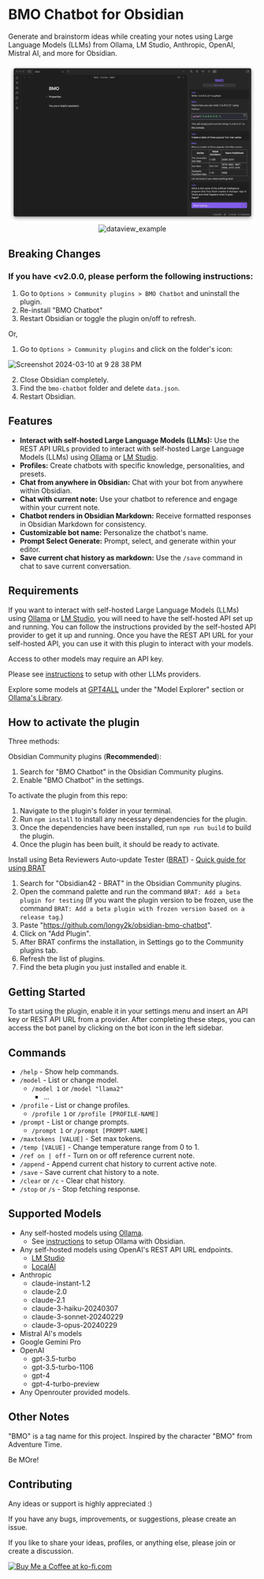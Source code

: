 # BMO Chatbot for Obsidian

Generate and brainstorm ideas while creating your notes using Large Language Models (LLMs) from Ollama, LM Studio, Anthropic, OpenAI, Mistral AI, and more for Obsidian.

<p align="center">
  <img src="README_images/original-example.png" alt="original_example">
  <img src="README_images/dataview-example.png" alt="dataview_example">
</p>

## Breaking Changes

### If you have <v2.0.0, please perform the following instructions:

1. Go to `Options > Community plugins > BMO Chatbot` and uninstall the plugin.
2. Re-install "BMO Chatbot"
3. Restart Obsidian or toggle the plugin on/off to refresh.

Or,

1. Go to `Options > Community plugins` and click on the folder's icon:

 <img width="775" alt="Screenshot 2024-03-10 at 9 28 38 PM" src="https://github.com/longy2k/obsidian-bmo-chatbot/assets/40724177/62882d8d-77d9-4a46-88fc-4e6a9b1215fc">

2. Close Obsidian completely.
3. Find the `bmo-chatbot` folder and delete `data.json`.
4. Restart Obsidian.

## Features

-   **Interact with self-hosted Large Language Models (LLMs):** Use the REST API URLs provided to interact with self-hosted Large Language Models (LLMs) using [Ollama](https://ollama.ai) or [LM Studio](https://lmstudio.ai/).
-   **Profiles:** Create chatbots with specific knowledge, personalities, and presets.
-   **Chat from anywhere in Obsidian:** Chat with your bot from anywhere within Obsidian.
-   **Chat with current note:** Use your chatbot to reference and engage within your current note.
-   **Chatbot renders in Obsidian Markdown:** Receive formatted responses in Obsidian Markdown for consistency.
-   **Customizable bot name:** Personalize the chatbot's name.
-   **Prompt Select Generate:** Prompt, select, and generate within your editor.
-   **Save current chat history as markdown:** Use the `/save` command in chat to save current conversation.

## Requirements

If you want to interact with self-hosted Large Language Models (LLMs) using [Ollama](https://ollama.ai) or [LM Studio](https://lmstudio.ai/), you will need to have the self-hosted API set up and running. You can follow the instructions provided by the self-hosted API provider to get it up and running. Once you have the REST API URL for your self-hosted API, you can use it with this plugin to interact with your models.

Access to other models may require an API key.

Please see [instructions](https://github.com/longy2k/obsidian-bmo-chatbot/wiki) to setup with other LLMs providers.

Explore some models at [GPT4ALL](https://gpt4all.io/index.html) under the "Model Explorer" section or [Ollama's Library](https://ollama.ai/library).

## How to activate the plugin

Three methods:

Obsidian Community plugins (**Recommended**):

1. Search for "BMO Chatbot" in the Obsidian Community plugins.
2. Enable "BMO Chatbot" in the settings.

To activate the plugin from this repo:

1. Navigate to the plugin's folder in your terminal.
2. Run `npm install` to install any necessary dependencies for the plugin.
3. Once the dependencies have been installed, run `npm run build` to build the plugin.
4. Once the plugin has been built, it should be ready to activate.

Install using Beta Reviewers Auto-update Tester ([BRAT](https://github.com/TfTHacker/obsidian42-brat)) - [Quick guide for using BRAT](https://tfthacker.com/Obsidian+Plugins+by+TfTHacker/BRAT+-+Beta+Reviewer's+Auto-update+Tool/Quick+guide+for+using+BRAT)

1. Search for "Obsidian42 - BRAT" in the Obsidian Community plugins.
2. Open the command palette and run the command `BRAT: Add a beta plugin for testing` (If you want the plugin version to be frozen, use the command `BRAT: Add a beta plugin with frozen version based on a release tag`.)
3. Paste "https://github.com/longy2k/obsidian-bmo-chatbot".
4. Click on "Add Plugin".
5. After BRAT confirms the installation, in Settings go to the Community plugins tab.
6. Refresh the list of plugins.
7. Find the beta plugin you just installed and enable it.

## Getting Started

To start using the plugin, enable it in your settings menu and insert an API key or REST API URL from a provider. After completing these steps, you can access the bot panel by clicking on the bot icon in the left sidebar.

## Commands

-   `/help` - Show help commands.
-   `/model` - List or change model.
    -   `/model 1` or `/model "llama2"`
        -   ...
-   `/profile` - List or change profiles.
    -   `/profile 1` or `/profile [PROFILE-NAME]`
-   `/prompt` - List or change prompts.
    -   `/prompt 1` or `/prompt [PROMPT-NAME]`
-   `/maxtokens [VALUE]` - Set max tokens.
-   `/temp [VALUE]` - Change temperature range from 0 to 1.
-   `/ref on | off` - Turn on or off reference current note.
-   `/append` - Append current chat history to current active note.
-   `/save` - Save current chat history to a note.
-   `/clear` or `/c` - Clear chat history.
-   `/stop` or `/s` - Stop fetching response.

## Supported Models

-   Any self-hosted models using [Ollama](https://ollama.ai).
    -   See [instructions](https://github.com/longy2k/obsidian-bmo-chatbot/wiki) to setup Ollama with Obsidian.
-   Any self-hosted models using OpenAI's REST API URL endpoints.
    -   [LM Studio](https://lmstudio.ai/)
    -   [LocalAI](https://github.com/mudler/LocalAI)
-   Anthropic
    -   claude-instant-1.2
    -   claude-2.0
    -   claude-2.1
    -   claude-3-haiku-20240307
    -   claude-3-sonnet-20240229
    -   claude-3-opus-20240229
-   Mistral AI's models
-   Google Gemini Pro
-   OpenAI
    -   gpt-3.5-turbo
    -   gpt-3.5-turbo-1106
    -   gpt-4
    -   gpt-4-turbo-preview
-   Any Openrouter provided models.

## Other Notes

"BMO" is a tag name for this project. Inspired by the character "BMO" from Adventure Time.

Be MOre!

## Contributing

Any ideas or support is highly appreciated :)

If you have any bugs, improvements, or suggestions, please create an issue.

If you like to share your ideas, profiles, or anything else, please join or create a discussion.

<a href='https://ko-fi.com/K3K8PNYT8' target='_blank'><img height='36' style='border:0px;height:36px;' src='https://storage.ko-fi.com/cdn/kofi1.png?v=3' border='0' alt='Buy Me a Coffee at ko-fi.com' /></a>
